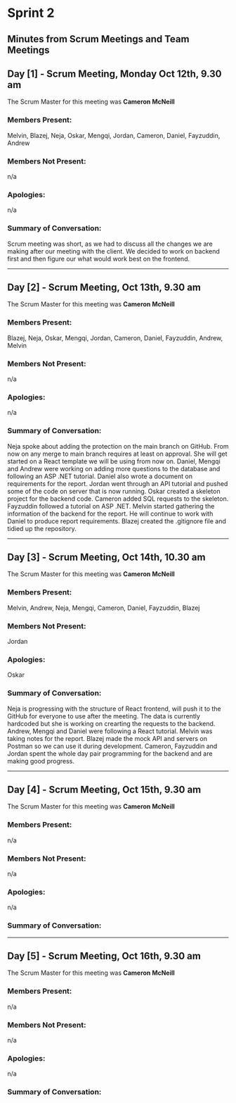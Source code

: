 # Sprint 2
## Minutes from Scrum Meetings and Team Meetings

## Day [1] - Scrum Meeting, Monday Oct 12th, 9.30 am
The Scrum Master for this meeting was **Cameron McNeill**

### Members Present:
Melvin, Blazej, Neja, Oskar, Mengqi, Jordan, Cameron, Daniel, Fayzuddin, Andrew

### Members Not Present:
n/a

### Apologies:
n/a

### Summary of Conversation:
Scrum meeting was short, as we had to discuss all the changes we are making after our meeting with the client. We decided to work on backend first and then figure our what would work best on the frontend.

---

## Day [2] - Scrum Meeting, Oct 13th, 9.30 am
The Scrum Master for this meeting was **Cameron McNeill**

### Members Present:
Blazej, Neja, Oskar, Mengqi, Jordan, Cameron, Daniel, Fayzuddin, Andrew, Melvin

### Members Not Present:
n/a

### Apologies:
n/a

### Summary of Conversation:
Neja spoke about adding the protection on the main branch on GitHub. From now on any merge to main branch requires at least on approval. She will get started on a React template we will be using from now on. Daniel, Mengqi and Andrew were working on adding more questions to the database and following an ASP .NET tutorial. Daniel also wrote a document on requirements for the report. Jordan went through an API tutorial and pushed some of the code on server that is now running. Oskar created a skeleton project for the backend code. Cameron added SQL requests to the skeleton. Fayzuddin followed a tutorial on ASP .NET. Melvin started gathering the information of the backend for the report. He will continue to work with Daniel to produce report requirements. Blazej created the .gitignore file and tidied up the repository.


---

## Day [3] - Scrum Meeting, Oct 14th, 10.30 am
The Scrum Master for this meeting was **Cameron McNeill**

### Members Present:
Melvin, Andrew, Neja, Mengqi, Cameron, Daniel, Fayzuddin, Blazej

### Members Not Present:
Jordan

### Apologies:
Oskar

### Summary of Conversation:
Neja is progressing with the structure of React frontend, will push it to the GitHub for everyone to use after the meeting. The data is currently hardcoded but she is working on crearting the requests to the backend. Andrew, Mengqi and Daniel were following a React tutorial. Melvin was taking notes for the report. Blazej made the mock API and servers on Postman so we can use it during development. Cameron, Fayzuddin and Jordan spent the whole day pair programming for the backend and are making good progress.


---

## Day [4] - Scrum Meeting, Oct 15th, 9.30 am
The Scrum Master for this meeting was **Cameron McNeill**

### Members Present:
n/a

### Members Not Present:
n/a

### Apologies:
n/a

### Summary of Conversation:



---

## Day [5] - Scrum Meeting, Oct 16th, 9.30 am
The Scrum Master for this meeting was **Cameron McNeill**

### Members Present:
n/a

### Members Not Present:
n/a

### Apologies:
n/a

### Summary of Conversation:



